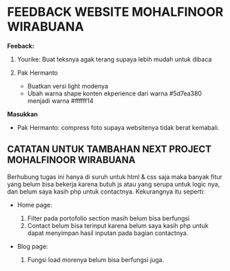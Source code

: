 # FEEDBACK WEBSITE MOHALFINOOR WIRABUANA

**Feeback:**
1. Yourike: Buat teksnya agak terang supaya lebih mudah untuk dibaca

2. Pak Hermanto
   - Buatkan versi light modenya
   - Ubah warna shape konten ekperience dari warna #5d7ea380 menjadi warna #ffffff14
  
**Masukkan**
- Pak Hermanto: compress foto supaya websitenya tidak berat kemabali.



## CATATAN UNTUK TAMBAHAN NEXT PROJECT MOHALFINOOR WIRABUANA
   Berhubung tugas ini hanya di suruh untuk html & css saja maka banyak fitur yang belum bisa bekerja karena butuh js atau yang serupa untuk logic nya, dan belum saya kasih php untuk contactnya. Kekurangnya itu seperti:
   - Home page:
        1. Filter pada portofolio section masih belum bisa berfungsi
        2. Contact belum bisa terinput karena belum saya kasih php untuk dapat menyimpan hasil inputan pada bagian contactnya.
    
   - Blog page:
        1. Fungsi load morenya belum bisa berfungsi juga.

